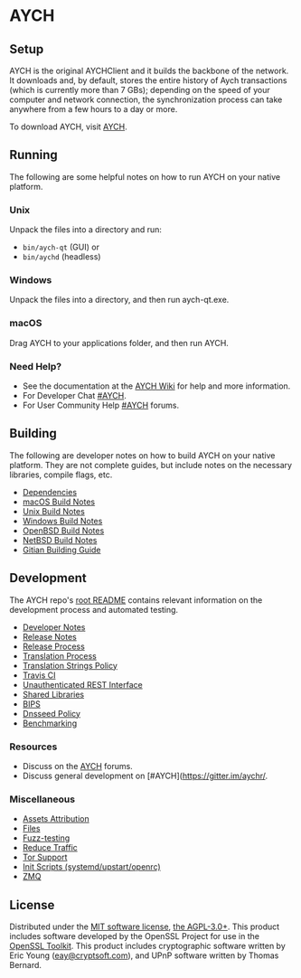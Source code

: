 AYCH
=============

Setup
---------------------
AYCH is the original AYCHClient and it builds the backbone of the network. It downloads and, by default, stores the entire history of Aych transactions (which is currently more than 7 GBs); depending on the speed of your computer and network connection, the synchronization process can take anywhere from a few hours to a day or more.

To download AYCH, visit [AYCH](https://www.aych.site).

Running
---------------------
The following are some helpful notes on how to run AYCH on your native platform.

### Unix

Unpack the files into a directory and run:

- `bin/aych-qt` (GUI) or
- `bin/aychd` (headless)

### Windows

Unpack the files into a directory, and then run aych-qt.exe.

### macOS

Drag AYCH to your applications folder, and then run AYCH.

### Need Help?

* See the documentation at the [AYCH Wiki](https://aych.site/)
for help and more information.
* For Developer Chat [#AYCH](http://gitter.im/aychr/).
* For User Community Help [#AYCH](http://twubs.com/aych) forums.

Building
---------------------
The following are developer notes on how to build AYCH on your native platform. They are not complete guides, but include notes on the necessary libraries, compile flags, etc.

- [Dependencies](dependencies.md)
- [macOS Build Notes](build-osx.md)
- [Unix Build Notes](build-unix.md)
- [Windows Build Notes](build-windows.md)
- [OpenBSD Build Notes](build-openbsd.md)
- [NetBSD Build Notes](build-netbsd.md)
- [Gitian Building Guide](gitian-building.md)

Development
---------------------
The AYCH repo's [root README](/README.md) contains relevant information on the development process and automated testing.

- [Developer Notes](developer-notes.md)
- [Release Notes](release-notes.md)
- [Release Process](release-process.md)
- [Translation Process](translation_process.md)
- [Translation Strings Policy](translation_strings_policy.md)
- [Travis CI](travis-ci.md)
- [Unauthenticated REST Interface](REST-interface.md)
- [Shared Libraries](shared-libraries.md)
- [BIPS](bips.md)
- [Dnsseed Policy](dnsseed-policy.md)
- [Benchmarking](benchmarking.md)

### Resources
* Discuss on the [AYCH](http://Twubs.com/aych/) forums.
* Discuss general development on [#AYCH](https://gitter.im/aychr/.

### Miscellaneous
- [Assets Attribution](assets-attribution.md)
- [Files](files.md)
- [Fuzz-testing](fuzzing.md)
- [Reduce Traffic](reduce-traffic.md)
- [Tor Support](tor.md)
- [Init Scripts (systemd/upstart/openrc)](init.md)
- [ZMQ](zmq.md)

License
---------------------
Distributed under the [MIT software license](/LICENSE), [the AGPL-3.0+](https://www.gnu.org/licenses/).
This product includes software developed by the OpenSSL Project for use in the [OpenSSL Toolkit](https://www.openssl.org/). This product includes
cryptographic software written by Eric Young ([eay@cryptsoft.com](mailto:eay@cryptsoft.com)), and UPnP software written by Thomas Bernard.
